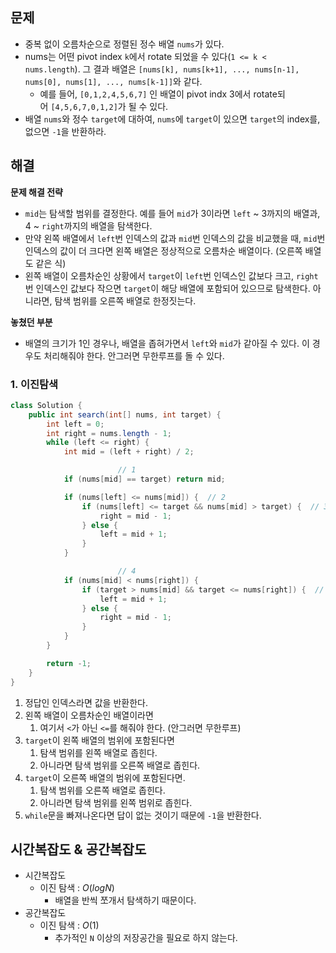 ## 문제

- 중복 없이 오름차순으로 정렬된 정수 배열 `nums`가 있다.
- nums는 어떤 pivot index `k`에서 rotate 되었을 수 있다(`1 <= k < nums.length`). 그 결과 배열은 `[nums[k], nums[k+1], ..., nums[n-1], nums[0], nums[1], ..., nums[k-1]]`와 같다.
    - 예를 들어, `[0,1,2,4,5,6,7]` 인 배열이 pivot indx 3에서 rotate되어 `[4,5,6,7,0,1,2]`가 될 수 있다.
- 배열 `nums`와 정수 `target`에 대하여, `nums`에 `target`이 있으면 `target`의 index를, 없으면 `-1`을 반환하라.
    
    

## 해결

**********************************문제 해결 전략**********************************

- `mid`는 탐색할 범위를 결정한다. 예를 들어 `mid`가 3이라면 `left` ~ 3까지의 배열과, 4 ~ `right`까지의 배열을 탐색한다.
- 만약 왼쪽 배열에서 `left`번 인덱스의 값과 `mid`번 인덱스의 값을 비교했을 때, `mid`번 인덱스의 값이 더 크다면 왼쪽 배열은 정상적으로 오름차순 배열이다. (오른쪽 배열도 같은 식)
- 왼쪽 배열이 오름차순인 상황에서 `target`이 `left`번 인덱스인 값보다 크고, `right`번 인덱스인 값보다 작으면 `target`이 해당 배열에 포함되어 있으므로 탐색한다. 아니라면, 탐색 범위를 오른쪽 배열로 한정짓는다.

****************************놓쳤던 부분****************************

- 배열의 크기가 1인 경우나, 배열을 좁혀가면서 `left`와 `mid`가 같아질 수 있다. 이 경우도 처리해줘야 한다. 안그러면 무한루프를 돌 수 있다.

### 1. 이진탐색

```java
class Solution {
    public int search(int[] nums, int target) {
        int left = 0;
        int right = nums.length - 1;
        while (left <= right) {
            int mid = (left + right) / 2;

						// 1
            if (nums[mid] == target) return mid;

            if (nums[left] <= nums[mid]) {  // 2
                if (nums[left] <= target && nums[mid] > target) {  // 3
                    right = mid - 1;
                } else {
                    left = mid + 1;
                }
            }

						// 4
            if (nums[mid] < nums[right]) {
                if (target > nums[mid] && target <= nums[right]) {  // 5
                    left = mid + 1;
                } else {
                    right = mid - 1;
                }
            }
        }

        return -1;
    }
}
```

1. 정답인 인덱스라면 값을 반환한다.
2. 왼쪽 배열이 오름차순인 배열이라면 
    1. 여기서 `<`가 아닌 `<=`를 해줘야 한다. (안그러면 무한루프)
3. `target`이 왼쪽 배열의 범위에 포함된다면 
    1. 탐색 범위를 왼쪽 배열로 좁힌다. 
    2. 아니라면 탐색 범위를 오른쪽 배열로 좁힌다.
4. `target`이 오른쪽 배열의 범위에 포함된다면.
    1. 탐색 범위를 오른쪽 배열로 좁힌다.
    2. 아니라면 탐색 범위를 왼쪽 범위로 좁힌다.
5. `while`문을 빠져나온다면 답이 없는 것이기 때문에 `-1`을 반환한다.

## 시간복잡도 & 공간복잡도

- 시간복잡도
    - 이진 탐색 : $O(logN)$
        - 배열을 반씩 쪼개서 탐색하기 때문이다.
- 공간복잡도
    - 이진 탐색 : $O(1)$
        - 추가적인 `N` 이상의 저장공간을 필요로 하지 않는다.
